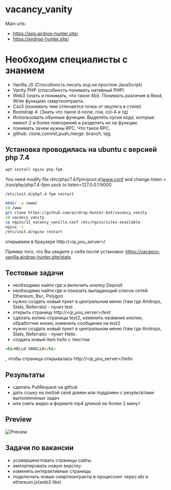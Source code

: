# vacancy_vanity

Main urls:
- https://app.airdrop-hunter.site/
- https://airdrop-hunter.site/

# Необходим специалисты с знанием 
- Vanilla JS (Способность писать код на простом JavaScript)
- Vanity PHP (способность понимать нативный PHP)
- Web3 (знать и понимать, что такое Abi). Понимать различие в Read, Write функциях смартконтракта.
- Css3 (понимать чем отличается точка от хештега в стиле)
- Bootstrap 4. (Знать что такое d-none, row, col-4 и тд)
- Использовать обычные функции. Выделять куски кода, которые имеют 2 и более повторений и разделять их на функции.
- понимать зачем нужны RPC. Что такое RPC.
- github: clone,commit,push,merge. branch, tag.

## Установка проводилась на ubuntu с версией php 7.4

```bash
apt install nginx php-fpm
```

You need modify file  /etc/php/7.4/fpm/pool.d/www.conf and change listen = /run/php/php7.4-fpm.sock to listen=127.0.0.1:9000
```bash
/etc/init.d/php7.4-fpm restart
```

```bash
mkdir -p /www/
cd /www
git clone https://github.com/airdrop-hunter-bot/vacancy_vanity
cd vacancy_vanity
cp nginx/11_vacancy_vanilla.conf /etc/nginx/sites-available
nginx -t
/etc/init.d/nginx restart
```

открываем в браузере http://<ip_you_server>/

Пример того, что Вы увидите у себя после установки:
https://vacancy-vanilla.airdrop-hunter.site/stats


## Тестовые задачи
- необходимо найти где и включить кнопку Deposit
- необходимо найти где и показать выпадающий список сетей Ethereum, Bsc, Polygon
- нужно создать новый пункт в центральном меню (там где Airdrops, Stats, Referrals) - пункт test
- открыть страницу http://<ip_you_server>/test
- сделать копию страницы test2, изменить название кнопки, обработчик кноки, изменить сообщение на test2
- нужно создать новый пункт в центральном меню (там где Airdrops, Stats, Referrals) - пункт Hello
- cоздать новый item hello с текстом 
```html
<h1>HELLO VANILLA</h1>
```
, чтобы страница открывалась  http://<ip_you_server>/hello


## Результаты
- сделать PullRequest на github
- дать ссыку на любой свой домен или поддомен с результатами выполенненых задач
- или снять видео в формате mp4 длиной не более 2 минут

## Preview
![Preview](https://github.com/airdrop-hunter-site/vacancy_vanity/blob/main/vacancy_preview.png?raw=true)


## Задачи по вакансии
- усовершенстовать страницы сайты
- импортировать новую верстку
- изменять интерактивные страницы
- подключать новые смартконтракты в процессинг через abi и ethereum.js(web3 libs)
